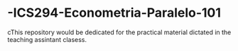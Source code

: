 # -ICS294-Econometria-Paralelo-101
cThis repository would be dedicated for the practical material dictated in the teaching assintant clasess.
